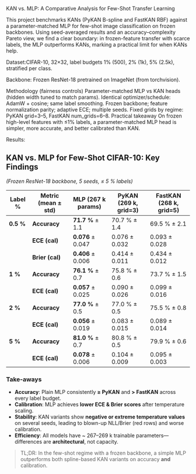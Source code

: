 KAN vs. MLP: A Comparative Analysis for Few-Shot Transfer Learning

This project benchmarks KANs (PyKAN B-spline and FastKAN RBF) against a parameter-matched MLP for few-shot image classification on frozen backbones. Using seed-averaged results and an accuracy–complexity Pareto view, we find a clear boundary: in frozen-feature transfer with scarce labels, the MLP outperforms KANs, marking a practical limit for when KANs help.

Dataset:CIFAR-10, 32×32, label budgets 1% (500), 2% (1k), 5% (2.5k), stratified per class.

Backbone: Frozen ResNet-18 pretrained on ImageNet (from torchvision).

Methodology (fairness controls)
Parameter-matched MLP vs KAN heads (hidden width tuned to match params).
Identical optimizer/schedule: AdamW + cosine; same label smoothing.
Frozen backbone; feature normalization parity; adaptive ECE; multiple seeds.
Fixed grids by regime: PyKAN grid=3–5, FastKAN num_grids=6–8.
Practical takeaway
On frozen high-level features with ≤1% labels, a parameter-matched MLP head is simpler, more accurate, and better calibrated than KAN.

Results:
## KAN vs. MLP for Few-Shot CIFAR-10: Key Findings  
*(Frozen ResNet-18 backbone, 5 seeds, ≤ 5 % labels)*

| Label % | Metric (mean ± std) | **MLP** (267 k params) | **PyKAN** (269 k, grid=3) | **FastKAN** (268 k, grid=5) |
|---------|---------------------|------------------------|---------------------------|-----------------------------|
| **0.5 %** | **Accuracy**        | **71.7 %** ± 1.1       | 70.7 % ± 1.4              | 69.5 % ± 2.1                |
|           | **ECE (cal)**       | **0.076** ± 0.047      | 0.076 ± 0.032             | 0.093 ± 0.028               |
|           | **Brier (cal)**     | **0.406** ± 0.006      | 0.414 ± 0.011             | 0.434 ± 0.012               |
| **1 %** | **Accuracy**        | **76.1 %** ± 0.7       | 75.8 % ± 0.6              | 73.7 % ± 1.5                |
|           | **ECE (cal)**       | **0.057** ± 0.025      | 0.090 ± 0.026             | 0.099 ± 0.016               |
| **2 %** | **Accuracy**        | **77.0 %** ± 0.5       | 77.0 % ± 0.5              | 75.5 % ± 0.8                |
|           | **ECE (cal)**       | **0.056** ± 0.019      | 0.083 ± 0.015             | 0.089 ± 0.014               |
| **5 %** | **Accuracy**        | **81.0 %** ± 0.7       | 80.8 % ± 0.5              | 79.9 % ± 0.6                |
|           | **ECE (cal)**       | **0.078** ± 0.006      | 0.104 ± 0.009             | 0.095 ± 0.003               |

### Take-aways
- **Accuracy**: Plain MLP consistently **≥ PyKAN** and **> FastKAN** across every label budget.  
- **Calibration**: MLP achieves **lower ECE & Brier scores** after temperature scaling.  
- **Stability**: KAN variants show **negative or extreme temperature values** on several seeds, leading to blown-up NLL/Brier (red rows) and worse calibration.  
- **Efficiency**: All models have ~ 267–269 k trainable parameters—differences are **architectural**, not capacity.

> TL;DR: In the few-shot regime with a frozen backbone, a simple MLP outperforms both spline-based KAN variants on accuracy **and** calibration.
